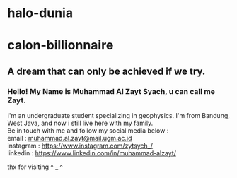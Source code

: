# halo-dunia
# calon-billionnaire
## A dream that can only be achieved if we try.
### Hello! My Name is Muhammad Al Zayt Syach, u can call me Zayt.
I'm an undergraduate student specializing in geophysics. I'm from Bandung, West Java, and now i still live here with my family.  
Be in touch with me and follow my social media below :  
email     : muhammad.al.zayt@mail.ugm.ac.id  
instagram : https://www.instagram.com/zytsych_/  
linkedin  : https://www.linkedin.com/in/muhammad-alzayt/  

thx for visiting ^ _ ^
